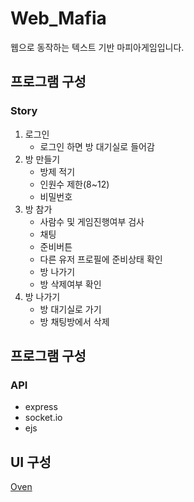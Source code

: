 # Web_Mafia
웹으로 동작하는 텍스트 기반 마피아게임입니다.



## 프로그램 구성

### Story

1. 로그인
   - 로그인 하면 방 대기실로 들어감
2. 방 만들기
   - 방제 적기
   - 인원수 제한(8~12)
   - 비밀번호
3. 방 참가
   - 사람수 및 게임진행여부 검사
   - 채팅
   - 준비버튼
   - 다른 유저 프로필에 준비상태 확인
   - 방 나가기
   - 방 삭제여부 확인
4. 방 나가기
   - 방 대기실로 가기
   - 방 채팅방에서 삭제



## 프로그램 구성

### API

- express
- socket.io
- ejs



## UI 구성

[Oven](https://ovenapp.io/view/eZPd84QZMVnr6Ea3UMRIurQDKAyycVRi)

